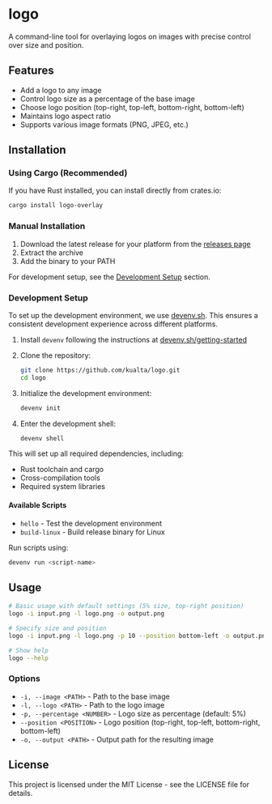 # logo

A command-line tool for overlaying logos on images with precise control over size and position.

## Features

- Add a logo to any image
- Control logo size as a percentage of the base image
- Choose logo position (top-right, top-left, bottom-right, bottom-left)
- Maintains logo aspect ratio
- Supports various image formats (PNG, JPEG, etc.)

## Installation

### Using Cargo (Recommended)

If you have Rust installed, you can install directly from crates.io:

```bash
cargo install logo-overlay
```

### Manual Installation

1. Download the latest release for your platform from the [releases page](https://github.com/kualta/logo/releases)
2. Extract the archive
3. Add the binary to your PATH

For development setup, see the [Development Setup](#development-setup) section.

### Development Setup

To set up the development environment, we use [devenv.sh](https://devenv.sh/). This ensures a consistent development experience across different platforms.

1. Install `devenv` following the instructions at [devenv.sh/getting-started](https://devenv.sh/getting-started/)

2. Clone the repository:
   ```bash
   git clone https://github.com/kualta/logo.git
   cd logo
   ```

3. Initialize the development environment:
   ```bash
   devenv init
   ```

4. Enter the development shell:
   ```bash
   devenv shell
   ```

This will set up all required dependencies, including:
- Rust toolchain and cargo
- Cross-compilation tools
- Required system libraries

#### Available Scripts

- `hello` - Test the development environment
- `build-linux` - Build release binary for Linux

Run scripts using:
```bash
devenv run <script-name>
```

## Usage

```bash
# Basic usage with default settings (5% size, top-right position)
logo -i input.png -l logo.png -o output.png

# Specify size and position
logo -i input.png -l logo.png -p 10 --position bottom-left -o output.png

# Show help
logo --help
```

### Options

- `-i, --image <PATH>` - Path to the base image
- `-l, --logo <PATH>` - Path to the logo image
- `-p, --percentage <NUMBER>` - Logo size as percentage (default: 5%)
- `--position <POSITION>` - Logo position (top-right, top-left, bottom-right, bottom-left)
- `-o, --output <PATH>` - Output path for the resulting image

## License

This project is licensed under the MIT License - see the LICENSE file for details.
